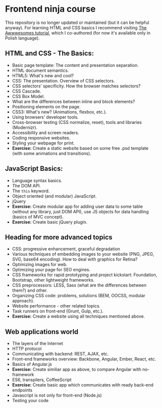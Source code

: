 # Frontend ninja course

This repository is no longer updated or maintained (but it can be helpful anyway). For learning HTML and CSS basics I recommend visiting [The Awwwesomes tutorial](https://the-awwwesomes.gitbooks.io/html-css-step-by-step/content/pl/), which I co-authored (for now it's available only in Polish language).

## HTML and CSS - The Basics:
- Basic page template: The content and presentation separation.
- HTML document semantics.
- HTML5: What's new and cool?
- CSS: The presentation. Overview of CSS selectors.
- CSS selectors' specificity. How the browser matches selectors?
- CSS Cascade.
- CSS Box Model.
- What are the differences between inline and block elements?
- Positioning elements on the page.
- CSS3: What's new? (Animations, flexbox, etc.).
- Using browsers' developer tools.
- Cross-browser testing (CSS normalize, reset), tools and libraries (Modernizr).
- Accessibility and screen readers.
- Coding responsive websites.
- Styling your webpage for print.
- **Exercise:** Create a static website based on some free .psd template (with some animations and transitions).

## JavaScript Basics:
- Language syntax basics.
- The DOM API.
- The `this` keyword.
- Object oriented (and modular) JavaScript.
- jQuery
- **Exercise:** Create modular app for adding user data to some table (without any library, just DOM API), use JS objects for data handling (basics of MVC concept).
- **Exercise:** Create basic jQuery plugin.

## Heading for more advanced topics
- CSS: progressive enhancement, graceful degradation
- Various techniques of embedding images to your website (PNG, JPEG, SVG, base64 encoding). How to deal with graphics for Retina?
- Optimizing images for web.
- Optimizing your page for SEO engines.
- CSS frameworks for rapid prototyping and project kickstart: Foundation, Bootstrap, other lightweight frameworks.
- CSS preprocessors: LESS, Sass (what are the differences between them?) and other.
- Organizing CSS code: problems, solutions (BEM, OOCSS, modular approach).
- Website performance - other related topics.
- Task runners on front-end (Grunt, Gulp, etc.).
- **Exercise:** Create a website using all techniques mentioned above.

## Web applications world
- The layers of the Internet
- HTTP protocol
- Communicating with backend: REST, AJAX, etc.
- Front-end frameworks overview: Backbone, Angular, Ember, React, etc.
- Basics of Angular.js
- **Exercise:** Create similiar app as above, to compare Angular with no-framework
- ES6, transpilers, CoffeeScript
- **Exercise:** Create basic app which communicates with ready back-end endpoints
- Javascript is not only for front-end (Node.js)
- Testing your code
